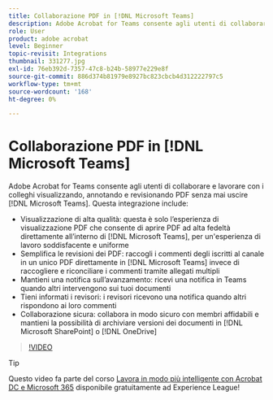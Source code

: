 ```yaml
---
title: Collaborazione PDF in [!DNL Microsoft Teams]
description: Adobe Acrobat for Teams consente agli utenti di collaborare e lavorare con i colleghi visualizzando, annotando e revisionando PDF senza mai uscire [!DNL Microsoft Teams]
role: User
product: adobe acrobat
level: Beginner
topic-revisit: Integrations
thumbnail: 331277.jpg
exl-id: 76eb392d-7357-47c8-b24b-58977e229e8f
source-git-commit: 886d374b81979e8927bc823cbcb4d312222797c5
workflow-type: tm+mt
source-wordcount: '168'
ht-degree: 0%

---
```


# Collaborazione PDF in [!DNL Microsoft Teams]

Adobe Acrobat for Teams consente agli utenti di collaborare e lavorare con i colleghi visualizzando, annotando e revisionando PDF senza mai uscire [!DNL Microsoft Teams]. Questa integrazione include:

* Visualizzazione di alta qualità: questa è solo l’esperienza di visualizzazione PDF che consente di aprire PDF ad alta fedeltà direttamente all’interno di [!DNL Microsoft Teams], per un&#39;esperienza di lavoro soddisfacente e uniforme
* Semplifica le revisioni dei PDF: raccogli i commenti degli iscritti al canale in un unico PDF direttamente in [!DNL Microsoft Teams] invece di raccogliere e riconciliare i commenti tramite allegati multipli
* Mantieni una notifica sull’avanzamento: ricevi una notifica in Teams quando altri intervengono sui tuoi documenti
* Tieni informati i revisori: i revisori ricevono una notifica quando altri rispondono ai loro commenti
* Collaborazione sicura: collabora in modo sicuro con membri affidabili e mantieni la possibilità di archiviare versioni dei documenti in [!DNL Microsoft SharePoint] o [!DNL OneDrive]

>[!VIDEO](https://video.tv.adobe.com/v/331277?hidetitle=true)

>[!TIP]
>
>Questo video fa parte del corso [Lavora in modo più intelligente con Acrobat DC e Microsoft 365](https://experienceleague.adobe.com/?recommended=Acrobat-U-1-2021.microsoft365) disponibile gratuitamente ad Experience League!
